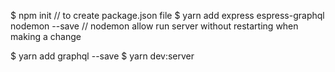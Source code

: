 $ npm init // to create package.json file
$ yarn add express espress-graphql nodemon --save // nodemon allow run server without restarting when making a change

$ yarn add graphql --save
$ yarn dev:server